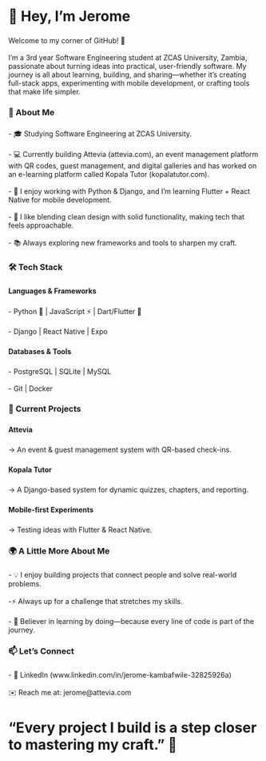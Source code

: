 <h1 align="left">👋 Hey, I’m Jerome</h1>

###

<p align="left">Welcome to my corner of GitHub! 🚀<br><br>I’m a 3rd year Software Engineering student at ZCAS University, Zambia, passionate about turning ideas into practical, user-friendly software. My journey is all about learning, building, and sharing—whether it’s creating full-stack apps, experimenting with mobile development, or crafting tools that make life simpler.</p>

###

<h3 align="left">🌟 About Me</h3>

###

<p align="left">- 🎓 Studying Software Engineering at ZCAS University.<br><br>- 💻 Currently building Attevia (attevia.com), an event management platform with QR codes, guest management, and digital galleries and has worked on an e-learning platform called Kopala Tutor (kopalatutor.com).<br><br>- 🐍 I enjoy working with Python & Django, and I’m learning Flutter + React Native for mobile development.<br><br>- 🎨 I like blending clean design with solid functionality, making tech that feels approachable.<br><br>- 📚 Always exploring new frameworks and tools to sharpen my craft.</p>

###

<h3 align="left">🛠️ Tech Stack</h3>

###

<h4 align="left">Languages & Frameworks</h4>

###

<p align="left">- Python 🐍 | JavaScript ⚡ | Dart/Flutter 🌈<br><br>- Django | React Native | Expo</p>

###

<h4 align="left">Databases & Tools</h4>

###

<p align="left">- PostgreSQL | SQLite | MySQL<br><br>- Git | Docker</p>

###

<h3 align="left">🚧 Current Projects</h3>

###

<h4 align="left">Attevia</h4>

###

<p align="left">→ An event & guest management system with QR-based check-ins.</p>

###

<h4 align="left">Kopala Tutor</h4>

###

<p align="left">→ A Django-based system for dynamic quizzes, chapters, and reporting.</p>

###

<h4 align="left">Mobile-first Experiments</h4>

###

<p align="left">→ Testing ideas with Flutter & React Native.</p>

###

<h3 align="left">🌍 A Little More About Me</h3>

###

<p align="left">- 💡 I enjoy building projects that connect people and solve real-world problems.<br><br>-⚡ Always up for a challenge that stretches my skills.<br><br>- 🎯 Believer in learning by doing—because every line of code is part of the journey.</p>

###

<h3 align="left">📫 Let’s Connect</h3>

###

<p align="left">- 💼 LinkedIn (www.linkedin.com/in/jerome-kambafwile-32825926a)<br><br>✉️ Reach me at: jerome@attevia.com</p>

###

<h1 align="left">“Every project I build is a step closer to mastering my craft.” 🚀</h1>

###
